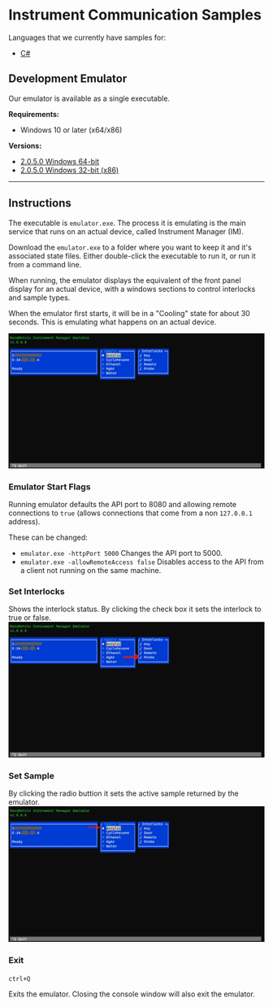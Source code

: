 # Instrument Communication Samples
Languages that we currently have samples for:

- [C#](C%23)

## Development Emulator
Our emulator is available as a single executable.

**Requirements:**

- Windows 10 or later (x64/x86)

**Versions:**
- [2.0.5.0 Windows 64-bit](https://marqmetrixresources01.blob.core.windows.net/software/Emulator/2.0.5.0/win-x64/emulator.exe)
- [2.0.5.0 Windows 32-bit (x86)](https://marqmetrixresources01.blob.core.windows.net/software/Emulator/2.0.5.0/win-x64/emulator.exe)

---

## Instructions
The executable is `emulator.exe`. The process it is emulating is the main service that runs on an actual device, called Instrument Manager (IM).

Download the `emulator.exe` to a folder where you want to keep it and it's associated state files. Either double-click the executable to run it, or run it from a command line.

When running, the emulator displays the equivalent of the front panel display for an actual device, with a windows sections to control interlocks and sample types.

When the emulator first starts, it will be in a "Cooling" state for about 30 seconds. This is emulating what happens on an actual device.  

![Emulator](EmulatorSetup/emulator.jpg)


### Emulator Start Flags
Running emulator defaults the API port to 8080 and allowing remote connections to `true` (allows connections that come from a non `127.0.0.1` address).

These can be changed:
- `emulator.exe -httpPort 5000` Changes the API port to 5000.
- `emulator.exe -allowRemoteAccess false` Disables access to the API from a client not running on the same machine.  


### Set Interlocks
Shows the interlock status.  By clicking the check box it sets the interlock to true or false.  
![Emulator Interlocks](EmulatorSetup/emulator-interlocks.jpg)


### Set Sample
By clicking the radio buttion it sets the active sample returned by the emulator.  
![Emulator Samples](EmulatorSetup/emulator-samples.jpg)


### Exit
`ctrl+Q`

Exits the emulator.  Closing the console window will also exit the emulator.